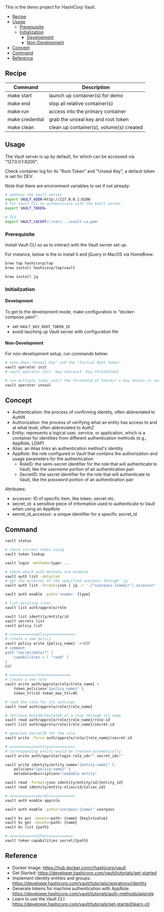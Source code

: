 
This is the demo project for HashiCorp Vault.

- [Recipe](#recipe)
- [Usage](#usage)
  - [Prerequisite](#prerequisite)
  - [Initialization](#initialization)
    - [Development](#development)
    - [Non-Development](#non-development)
- [Concept](#concept)
- [Command](#command)
- [Reference](#reference)


## Recipe
| Command         | Description                              |
|-----------------|------------------------------------------|
| make start      | launch up container(s) for demo          |
| make end        | stop all relative container(s)           |
| make run        | access into the primary container        |
| make credential | grab the unseal key and root token       |
| make clean      | clean up container(s), volume(s) created |


## Usage
The Vault server is up by default, for which can be accessed via "127.0.0.1:8200".

Check container log for its "Root Token" and "Unseal Key", a default token is set for DEV.

Note that there are environment variables to set if not already:
```sh
# address the Vault server
export VAULT_ADDR=http://127.0.0.1:8200
# for Vault CLI to authenticate with the Vault server
export VAULT_TOKEN=

# TLS
export VAULT_CACERT='/var/.../vault-ca.pem'
```

### Prerequisite
Install Vault CLI so as to interact with the Vault server set up.

For instance, below is the to install it and jQuery in MacOS via HomeBrew:
```sh
brew tap hashicorp/tap
brew install hashicorp/tap/vault

brew install jq
```


### Initialization
#### Development
To get to the development mode, make configuration in "docker-compose.yaml":
- set `VAULT_DEV_ROOT_TOKEN_ID`
- avoid lauching up Vault server with configuration file

#### Non-Development
For non-development setup, run commands below:
```sh
# note down "Unseal Key" and the "Initial Root Token"
vault operator init
# vault operator init -key-shares=3 -key-threshold=2

# run multiple times until the threshold of Sharmir's key shares is reached
vault operator unseal
```


## Concept
- Authentication: the process of confirming identity, often abbreviated to _AuthN_
- Authorization: the process of verifying what an entity has access to and at what level, often abbreviated to _AuthZ_
- Entity: represents a logical user, service, or application, which is a container
for identities from different authentication methods (e.g., AppRole, LDAP)
- Alias: an Alias links an authentication method's identity
- AppRole: the role configured in Vault that contains the authorization and usage parameters for the authentication
  - RoleID: the semi-secret identifier for the role that will authenticate to Vault, like the _username_ portion of an authentication pair
  - SecretID: the secret identifier for the role that will authenticate to Vault, like the _password_ portion of an authentication pair

Attributes:
- accessor: ID of specific item, like token, secret etc.
- secret_id: a sensitive piece of information used to authenticate to Vault when using an AppRole
- secret_id_accessor: a unique identifier for a specific secret_id


## Command
```sh
vault status

# check current token using
vault token lookup

vault login -method=<type> ...

# check which auth methods are enabled
vault auth list -detailed
# get the accessor of the specified userpass through `jq`
vault auth list -format=json | jq -r '.["userpass-{name}/"].accessor'

vault auth enable -path='<name>' {type}

# list existing roles
vault list auth/approle/role

vault list identity/entity/id
vault secrets list
vault policy list

# ============policy============
# create a new policy
vault policy write {policy_name} -<<EOF
# comment
path "secret/data/*" {
    capabilities = [ "read" ]
}
EOF

# ============role============
# create a new role
vault write auth/approle/role/{role_name} \
    token_policies="{policy_name}" \
    token_ttl=1h token_max_ttl=4h

# read the role for its settings
vault read auth/approle/role/{role_name}

# retrieve RoleID/SecretID of a role through its name
vault read auth/approle/role/{role_name}/role-id
vault list auth/approle/role/{role_name}/secret-id

# generate SecretID for the role
vault write -force auth/approle/role/{role_name}/secret-id

# ============entity============
# corresponding entity would be created automatically
vault write auth/approle/login role_id="" secret_id=""

vault write identity/entity name="{entity-name}" \
    policies="{policy-name}" \
    metadata=description="readable entity"

vault read -format=json identity/entity/id/{entity_id}
vault read identity/entity-alias/id/{alias_id}

# ============secret============
vault auth enable approle

vault auth enable -path="userpass-{name}" userpass

vault kv put -mount=<path> {name} {key}={value}
vault kv get -mount=<path> {name}
vault kv list {path}

# ============other============
vault token capabilities secret/{path}
```


## Reference
- Docker Image: https://hub.docker.com/r/hashicorp/vault
- Get Started: https://developer.hashicorp.com/vault/tutorials/get-started
- Implement identity entities and groups: https://developer.hashicorp.com/vault/tutorials/operations/identity
- Generate tokens for machine authentication with AppRole: https://developer.hashicorp.com/vault/tutorials/auth-methods/approle
- Learn to use the Vault CLI: https://developer.hashicorp.com/vault/tutorials/get-started/learn-cli
